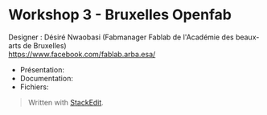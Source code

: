 # Workshop 3 - Bruxelles Openfab
Designer : Désiré Nwaobasi (Fabmanager Fablab de l'Académie des beaux-arts de Bruxelles)   
https://www.facebook.com/fablab.arba.esa/

- Présentation:  
- Documentation:  
- Fichiers:  



> Written with [StackEdit](https://stackedit.io/).
